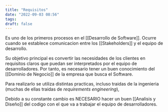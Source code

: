 ```yaml
---
title: "Requisitos"
date: "2022-09-03 08:56"
tags: 
draft: false
---
```

Es uno de los primeros procesos en el [[Desarrollo de Software]]. Ocurre cuando se establece comunicacion entre los [[Stakeholders]] y el equipo de desarrollo.

Su objetivo principal es convertir las necesidades de los clientes en requisitos claros que puedan ser interpretados por el equipo de desarrolladores. Por tanto, es necesario tener un buen conocimiento del [[Dominio de Negocio]] de la empresa que busca el Software.

Para realizarlo se utiliza distintas practicas, incluso traidas de la ingenieria (muchas de ellas traidas de *requirements engineering*),

Debido a su constante cambio es NECESARIO hacer un buen [[Analisis y Diseño]] del codigo con el que va a trabajar el equipo de desarrolladores.
